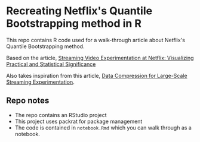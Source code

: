 # Recreating Netflix's Quantile Bootstrapping method in R

This repo contains R code used for a walk-through article about Netflix's Quantile Bootstrapping method.

Based on the article, [Streaming Video Experimentation at Netflix: Visualizing Practical and Statistical Significance](https://netflixtechblog.com/streaming-video-experimentation-at-netflix-visualizing-practical-and-statistical-significance-7117420f4e9a)

Also takes inspiration from this article, [Data Compression for Large-Scale Streaming Experimentation](https://netflixtechblog.com/data-compression-for-large-scale-streaming-experimentation-c20bfab8b9ce).

## Repo notes

- The repo contains an RStudio project
- This project uses packrat for package management
- The code is contained in `notebook.Rmd` which you can walk through as a notebook.
